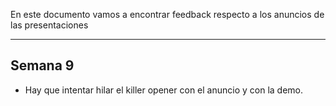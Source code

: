 En este documento vamos a encontrar feedback respecto a los anuncios de las presentaciones

---

## Semana 9

- Hay que intentar hilar el killer opener con el anuncio y con la demo.